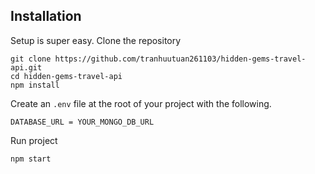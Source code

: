## Installation

Setup is super easy. Clone the repository

```shell script
git clone https://github.com/tranhuutuan261103/hidden-gems-travel-api.git
cd hidden-gems-travel-api
npm install
```

Create an ``.env`` file at the root of your project with the following.  


```dotenv
DATABASE_URL = YOUR_MONGO_DB_URL
```

Run project

```shell script
npm start
```
